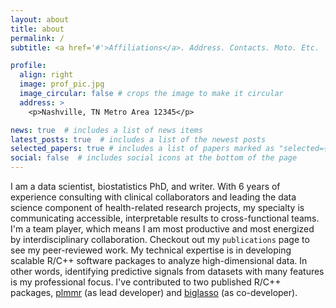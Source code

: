 ```yaml
---
layout: about
title: about
permalink: /
subtitle: <a href='#'>Affiliations</a>. Address. Contacts. Moto. Etc.

profile:
  align: right
  image: prof_pic.jpg
  image_circular: false # crops the image to make it circular
  address: >
    <p>Nashville, TN Metro Area 12345</p>

news: true  # includes a list of news items
latest_posts: true  # includes a list of the newest posts
selected_papers: true # includes a list of papers marked as "selected={true}"
social: false  # includes social icons at the bottom of the page
---
```


I am a data scientist, biostatistics PhD, and writer. With 6 years of experience consulting with clinical collaborators and leading the data science component of health-related research projects, my specialty is communicating accessible, interpretable results to cross-functional teams.
I'm a team player, which means I am most productive and most energized by interdisciplinary collaboration. Checkout out my `publications` page to see my peer-reviewed work.
My technical expertise is in developing scalable R/C++ software packages to analyze high-dimensional data. In other words, identifying predictive signals from datasets with many features is my professional focus. I've contributed to two published R/C++ packages, [plmmr](https://github.com/pbreheny/plmmr) (as lead developer) and [biglasso](https://github.com/pbreheny/biglasso) (as co-developer).
